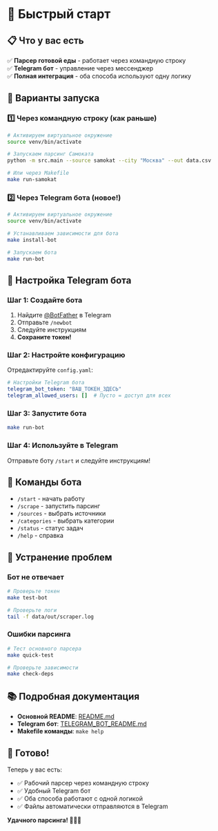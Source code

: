 # 🚀 Быстрый старт

## 📋 Что у вас есть

✅ **Парсер готовой еды** - работает через командную строку  
✅ **Telegram бот** - управление через мессенджер  
✅ **Полная интеграция** - оба способа используют одну логику  

## 🎯 Варианты запуска

### 1️⃣ Через командную строку (как раньше)

```bash
# Активируем виртуальное окружение
source venv/bin/activate

# Запускаем парсинг Самоката
python -m src.main --source samokat --city "Москва" --out data.csv

# Или через Makefile
make run-samokat
```

### 2️⃣ Через Telegram бота (новое!)

```bash
# Активируем виртуальное окружение
source venv/bin/activate

# Устанавливаем зависимости для бота
make install-bot

# Запускаем бота
make run-bot
```

## 🤖 Настройка Telegram бота

### Шаг 1: Создайте бота
1. Найдите [@BotFather](https://t.me/BotFather) в Telegram
2. Отправьте `/newbot`
3. Следуйте инструкциям
4. **Сохраните токен!**

### Шаг 2: Настройте конфигурацию
Отредактируйте `config.yaml`:

```yaml
# Настройки Telegram бота
telegram_bot_token: "ВАШ_ТОКЕН_ЗДЕСЬ"
telegram_allowed_users: []  # Пусто = доступ для всех
```

### Шаг 3: Запустите бота
```bash
make run-bot
```

### Шаг 4: Используйте в Telegram
Отправьте боту `/start` и следуйте инструкциям!

## 📱 Команды бота

- `/start` - начать работу
- `/scrape` - запустить парсинг
- `/sources` - выбрать источники
- `/categories` - выбрать категории
- `/status` - статус задач
- `/help` - справка

## 🔧 Устранение проблем

### Бот не отвечает
```bash
# Проверьте токен
make test-bot

# Проверьте логи
tail -f data/out/scraper.log
```

### Ошибки парсинга
```bash
# Тест основного парсера
make quick-test

# Проверьте зависимости
make check-deps
```

## 📚 Подробная документация

- **Основной README**: [README.md](README.md)
- **Telegram бот**: [TELEGRAM_BOT_README.md](TELEGRAM_BOT_README.md)
- **Makefile команды**: `make help`

## 🎉 Готово!

Теперь у вас есть:
- ✅ Рабочий парсер через командную строку
- ✅ Удобный Telegram бот
- ✅ Оба способа работают с одной логикой
- ✅ Файлы автоматически отправляются в Telegram

**Удачного парсинга! 🍕🥗🍜**
